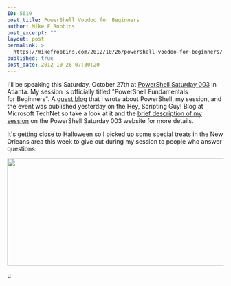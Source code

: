 ```yaml
---
ID: 5619
post_title: PowerShell Voodoo for Beginners
author: Mike F Robbins
post_excerpt: ""
layout: post
permalink: >
  https://mikefrobbins.com/2012/10/26/powershell-voodoo-for-beginners/
published: true
post_date: 2012-10-26 07:30:20
---
```

I'll be speaking this Saturday, October 27th at <a href="http://powershellsaturday.com/003/" target="_blank">PowerShell Saturday 003</a> in Atlanta. My session is officially titled "PowerShell Fundamentals for Beginners". A <a href="http://blogs.technet.com/b/heyscriptingguy/archive/2012/10/25/powershell-fundamentals-for-beginners.aspx" target="_blank">guest blog</a> that I wrote about PowerShell, my session, and the event was published yesterday on the Hey, Scripting Guy! Blog at Microsoft TechNet so take a look at it and the <a href="http://powershellsaturday.com/003/presentation/powershell-fundamentals-for-beginners/" target="_blank">brief description of my session</a> on the PowerShell Saturday 003 website for more details.

It's getting close to Halloween so I picked up some special treats in the New Orleans area this week to give out during my session to people who answer questions:

<a href="http://mikefrobbins.com/wp-content/uploads/2012/10/voodoo-chips1.jpg"><img class="alignnone size-full wp-image-5620" title="voodoo-chips1" alt="" src="http://mikefrobbins.com/wp-content/uploads/2012/10/voodoo-chips1.jpg" height="250" width="640" /></a>

µ